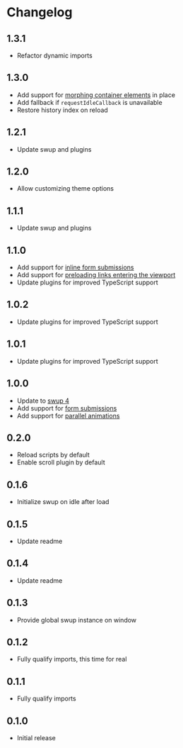 # Changelog

## 1.3.1

- Refactor dynamic imports

## 1.3.0

- Add support for [morphing container elements](https://github.com/swup/astro#configmorph) in place
- Add fallback if `requestIdleCallback` is unavailable
- Restore history index on reload

## 1.2.1

- Update swup and plugins

## 1.2.0

- Allow customizing theme options

## 1.1.1

- Update swup and plugins

## 1.1.0

- Add support for [inline form submissions](https://swup.js.org/plugins/forms-plugin/#inline-forms)
- Add support for [preloading links entering the viewport](https://swup.js.org/plugins/preload-plugin/#preload-visible-links)
- Update plugins for improved TypeScript support

## 1.0.2

- Update plugins for improved TypeScript support

## 1.0.1

- Update plugins for improved TypeScript support

## 1.0.0

- Update to [swup 4](https://swup.js.org/announcements/swup-4/)
- Add support for [form submissions](https://swup.js.org/plugins/forms-plugin/)
- Add support for [parallel animations](https://swup.js.org/plugins/parallel-plugin/)

## 0.2.0

- Reload scripts by default
- Enable scroll plugin by default

## 0.1.6

- Initialize swup on idle after load

## 0.1.5

- Update readme

## 0.1.4

- Update readme

## 0.1.3

- Provide global swup instance on window

## 0.1.2

- Fully qualify imports, this time for real

## 0.1.1

- Fully qualify imports

## 0.1.0

- Initial release
